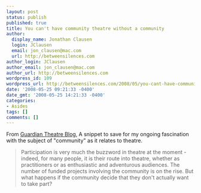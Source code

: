 ```yaml
---
layout: post
status: publish
published: true
title: You can't have community theatre without a community
author:
  display_name: Jonathan Clausen
  login: JClausen
  email: jon_clausen@mac.com
  url: http://betweensilences.com
author_login: JClausen
author_email: jon_clausen@mac.com
author_url: http://betweensilences.com
wordpress_id: 109
wordpress_url: http://betweensilences.com/2008/05/you-cant-have-community-theatre-without-a-community/
date: '2008-05-25 09:21:33 -0400'
date_gmt: '2008-05-25 14:21:33 -0400'
categories:
- Asides
tags: []
comments: []
---
```

<p>From <a href="http://blogs.guardian.co.uk/theatre/2008/05/for_editors_12.html">Guardian Theatre Blog</a>, A snippet to save for my ongoing fascination with the subject of "community" as it relates to theatre.</p>
<blockquote cite="http://blogs.guardian.co.uk/theatre/2008/05/for_editors_12.html"><p>
Participation is very much the buzzword in theatre at the moment - indeed, for many people, it is their route into theatre, whether as practitioners or as enthusiastic and adventurous audiences. The number of funded projects involving the community is on the rise. But what happens if the community decide that they don't actually want to take part?
</p></blockquote>
